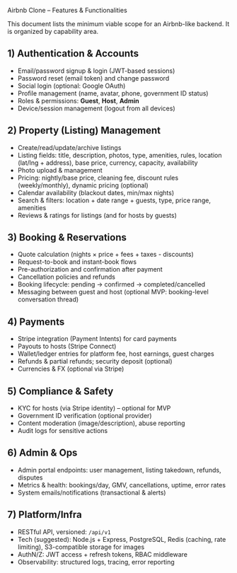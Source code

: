 Airbnb Clone – Features & Functionalities

This document lists the minimum viable scope for an Airbnb-like backend. It is organized by capability area.

## 1) Authentication & Accounts
- Email/password signup & login (JWT-based sessions)
- Password reset (email token) and change password
- Social login (optional: Google OAuth)
- Profile management (name, avatar, phone, government ID status)
- Roles & permissions: **Guest**, **Host**, **Admin**
- Device/session management (logout from all devices)

## 2) Property (Listing) Management
- Create/read/update/archive listings
- Listing fields: title, description, photos, type, amenities, rules, location (lat/lng + address), base price, currency, capacity, availability
- Photo upload & management
- Pricing: nightly/base price, cleaning fee, discount rules (weekly/monthly), dynamic pricing (optional)
- Calendar availability (blackout dates, min/max nights)
- Search & filters: location + date range + guests, type, price range, amenities
- Reviews & ratings for listings (and for hosts by guests)

## 3) Booking & Reservations
- Quote calculation (nights × price + fees + taxes - discounts)
- Request-to-book and instant-book flows
- Pre-authorization and confirmation after payment
- Cancellation policies and refunds
- Booking lifecycle: pending → confirmed → completed/cancelled
- Messaging between guest and host (optional MVP: booking-level conversation thread)

## 4) Payments
- Stripe integration (Payment Intents) for card payments
- Payouts to hosts (Stripe Connect)
- Wallet/ledger entries for platform fee, host earnings, guest charges
- Refunds & partial refunds; security deposit (optional)
- Currencies & FX (optional via Stripe)

## 5) Compliance & Safety
- KYC for hosts (via Stripe identity) – optional for MVP
- Government ID verification (optional provider)
- Content moderation (image/description), abuse reporting
- Audit logs for sensitive actions

## 6) Admin & Ops
- Admin portal endpoints: user management, listing takedown, refunds, disputes
- Metrics & health: bookings/day, GMV, cancellations, uptime, error rates
- System emails/notifications (transactional & alerts)

## 7) Platform/Infra
- RESTful API, versioned: `/api/v1`
- Tech (suggested): Node.js + Express, PostgreSQL, Redis (caching, rate limiting), S3-compatible storage for images
- AuthN/Z: JWT access + refresh tokens, RBAC middleware
- Observability: structured logs, tracing, error reporting
